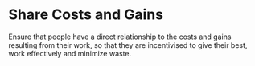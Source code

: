 # Share Costs and Gains

<summary>
Ensure that people have a direct relationship to the costs and gains resulting from their work, so that they are incentivised to give their best, work effectively and minimize waste.
</summary>
